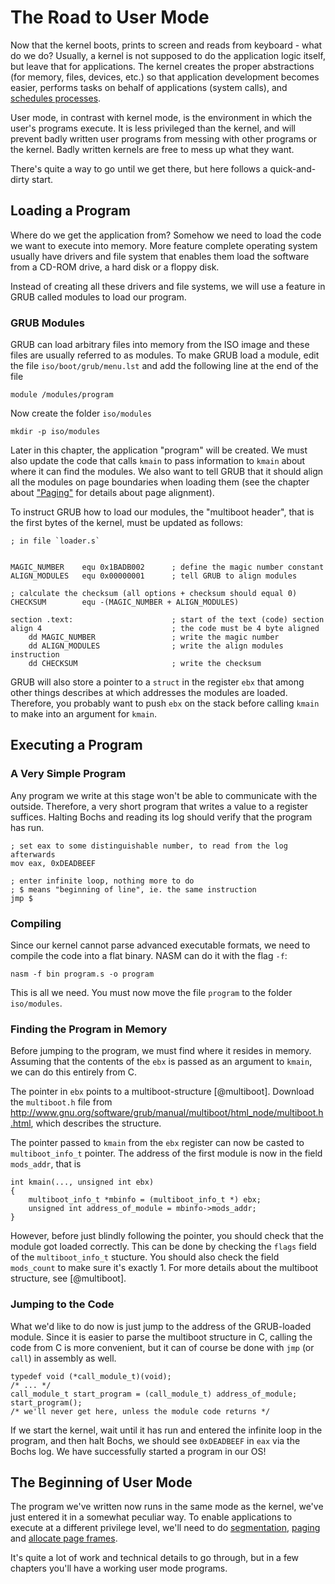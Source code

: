 # The Road to User Mode

Now that the kernel boots, prints to screen and reads from keyboard - what do
we do? Usually, a kernel is not supposed to do the application logic itself,
but leave that for applications. The kernel creates the proper
abstractions (for memory, files, devices, etc.) so that application development
becomes easier, performs tasks on behalf of applications (system calls), and
[schedules processes](#scheduling).

User mode, in contrast with kernel mode, is the environment in which the user's
programs execute.  It is less privileged than the kernel, and will prevent
badly written user programs from messing with other programs or the kernel.
Badly written kernels are free to mess up what they want.

There's quite a way to go until we get there, but here follows a
quick-and-dirty start.

## Loading a Program

Where do we get the application from? Somehow we need to load the code we want
to execute into memory. More feature complete operating system usually have
drivers and file system that enables them load the software from a CD-ROM
drive, a hard disk or a floppy disk.

Instead of creating all these drivers and file systems, we will use a
feature in GRUB called modules to load our program.

### GRUB Modules

GRUB can load arbitrary files into memory from the ISO image and these files are
usually referred to as modules. To make GRUB load a module, edit the file
`iso/boot/grub/menu.lst` and add the following line at the end of the file

    module /modules/program

Now create the folder `iso/modules`

    mkdir -p iso/modules

Later in this chapter, the application "program" will be created. We must also
update the code that calls `kmain` to pass information to `kmain` about where
it can find the modules. We also want to tell GRUB that it should align all the
modules on page boundaries when loading them (see the chapter about
["Paging"](#paging) for details about page alignment).

To instruct GRUB how to load our modules, the "multiboot header", that is the
first bytes of the kernel, must be updated as follows:

~~~ {.nasm}
; in file `loader.s`


MAGIC_NUMBER    equ 0x1BADB002      ; define the magic number constant
ALIGN_MODULES   equ 0x00000001      ; tell GRUB to align modules

; calculate the checksum (all options + checksum should equal 0)
CHECKSUM        equ -(MAGIC_NUMBER + ALIGN_MODULES)

section .text:                      ; start of the text (code) section
align 4                             ; the code must be 4 byte aligned
    dd MAGIC_NUMBER                 ; write the magic number
    dd ALIGN_MODULES                ; write the align modules instruction
    dd CHECKSUM                     ; write the checksum
~~~

GRUB will also store a pointer to a `struct` in the register `ebx` that among
other things describes at which addresses the modules are loaded. Therefore,
you probably want to push `ebx` on the stack before calling `kmain` to make
into an argument for `kmain`.

## Executing a Program

### A Very Simple Program

Any program we write at this stage won't be able to communicate with the
outside. Therefore, a very short program that writes a value to a register
suffices. Halting Bochs and reading its log should verify that the program has
run.

~~~ {.nasm}
; set eax to some distinguishable number, to read from the log afterwards
mov eax, 0xDEADBEEF

; enter infinite loop, nothing more to do
; $ means "beginning of line", ie. the same instruction
jmp $
~~~

### Compiling

Since our kernel cannot parse advanced executable formats, we need to compile
the code into a flat binary. NASM can do it with the flag `-f`:

    nasm -f bin program.s -o program

This is all we need. You must now move the file `program` to the folder
`iso/modules`.


### Finding the Program in Memory
Before jumping to the program, we must find where it resides in memory.
Assuming that the contents of the `ebx` is passed as an argument to `kmain`, we
can do this entirely from C.

The pointer in `ebx` points to a multiboot-structure [@multiboot]. Download the
`multiboot.h` file from
<http://www.gnu.org/software/grub/manual/multiboot/html_node/multiboot.h.html>,
which describes the structure.

The pointer passed to `kmain` from the `ebx` register can now be casted to
`multiboot_info_t` pointer. The address of the first module is now in the field
`mods_addr`, that is

~~~ {.c}
int kmain(..., unsigned int ebx)
{
    multiboot_info_t *mbinfo = (multiboot_info_t *) ebx;
    unsigned int address_of_module = mbinfo->mods_addr;
}
~~~

However, before just blindly following the pointer, you should check that the
module got loaded correctly. This can be done by checking the `flags` field of
the `multiboot_info_t` stucture. You should also check the field `mods_count`
to make sure it's exactly 1. For more details about the multiboot structure,
see [@multiboot].

### Jumping to the Code
What we'd like to do now is just jump to the address of the GRUB-loaded module.
Since it is easier to parse the multiboot structure in C, calling the code from
C is more convenient, but it can of course be done with `jmp` (or `call`) in
assembly as well.

~~~ {.c}
typedef void (*call_module_t)(void);
/* ... */
call_module_t start_program = (call_module_t) address_of_module;
start_program();
/* we'll never get here, unless the module code returns */
~~~

If we start the kernel, wait until it has run and entered the infinite loop in
the program, and then halt Bochs, we should see `0xDEADBEEF` in `eax` via the
Bochs log. We have successfully started a program in our OS!

## The Beginning of User Mode

The program we've written now runs in the same mode as the kernel, we've just
entered it in a somewhat peculiar way. To enable applications to execute
at a different privilege level, we'll need to do [segmentation](#segmentation),
[paging](#paging) and [allocate page frames](#page-frame-allocation).

It's quite a lot of work and technical details to go through, but in a few
chapters you'll have a working user mode programs.
